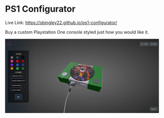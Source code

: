 # PS1 Configurator

Live Link: https://sbingley22.github.io/ps1-configurator/

Buy a custom Playstation One console styled just how you would like it.

![screenshot](./screenshot.png)